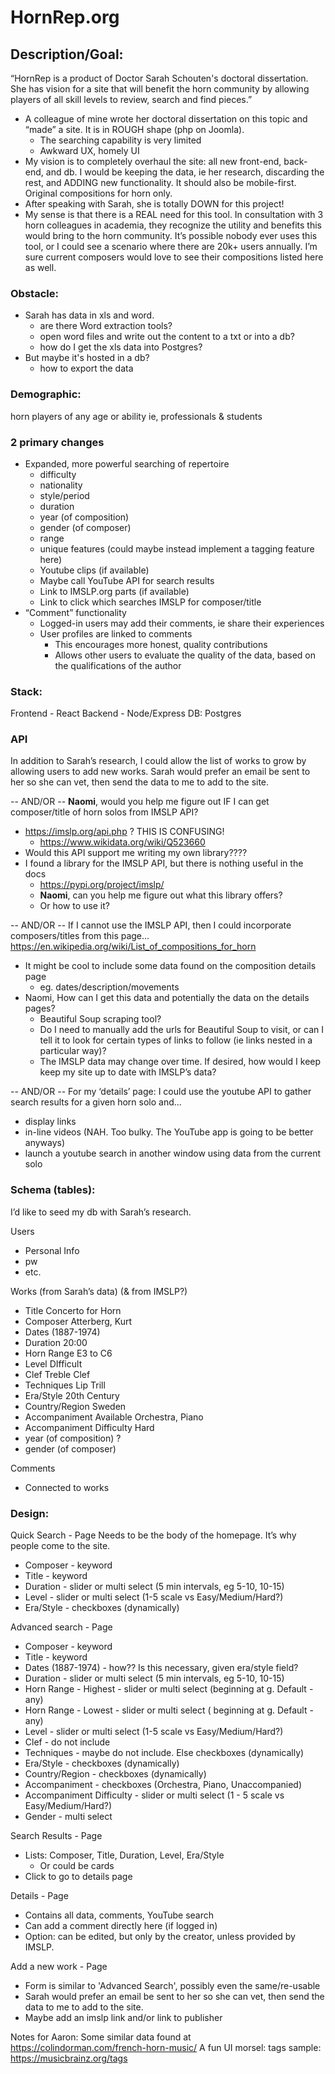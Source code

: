 # HornRep.org


## Description/Goal: 
“HornRep is a product of Doctor Sarah Schouten's doctoral dissertation. She has vision for a site that will benefit the horn community by allowing players of all skill levels to review, search and find pieces.”

- A colleague of mine wrote her doctoral  dissertation on this topic and “made” a site. It is in ROUGH shape (php on Joomla). 
    - The searching capability is very limited 
    - Awkward UX, homely UI
- My vision is to completely overhaul the site: all new front-end, back-end, and db. I would be keeping the data, ie her research, discarding the rest, and ADDING new functionality. It should also be mobile-first. Original compositions for horn only.
- After speaking with Sarah, she is totally DOWN for this project!
- My sense is that there is a REAL need for this tool. In consultation with 3 horn colleagues in academia, they recognize the utility and benefits this would bring to the horn community. It’s possible nobody ever uses this tool, or I could see a scenario where there are 20k+ users annually. I’m sure current composers would love to see their compositions listed here as well.

### Obstacle:
- Sarah has data in xls and word.
    - are there Word extraction tools?
    - open word files and write out the content to a txt or into a db?
    - how do I get the xls data into Postgres?
- But maybe it's hosted in a db?
    - how to export the data

### Demographic: 
horn players of any age or ability
ie, professionals & students

### 2 primary changes
- Expanded, more powerful searching of repertoire
    - difficulty
    - nationality
    - style/period
    - duration
    - year (of composition)
    - gender (of composer)
    - range
    - unique features (could maybe instead implement a tagging feature here)
    - Youtube clips (if available)
    - Maybe call YouTube API for search results
    - Link to IMSLP.org parts (if available)
    - Link to click which searches IMSLP for composer/title
- “Comment” functionality
    - Logged-in users may add their comments, ie share their experiences
    - User profiles are linked to comments
        - This encourages more honest, quality contributions
        - Allows other users to evaluate the quality of the data, based on the qualifications of the author

### Stack:
Frontend - React
Backend - Node/Express
DB: Postgres

### API
In addition to Sarah’s research, I could allow the list of works to grow by allowing users to add new works.
Sarah would prefer an email be sent to her so she can vet, then send the data to me to add to the site.

-- AND/OR --
**Naomi**, would you help me figure out IF I can get composer/title of horn solos from IMSLP API?
- https://imslp.org/api.php ?	THIS IS CONFUSING!
    - https://www.wikidata.org/wiki/Q523660 
- Would this API support me writing my own library????
- I found a library for the IMSLP API, but there is nothing useful in the docs
    - https://pypi.org/project/imslp/ 
    - **Naomi**, can you help me figure out what this library offers?
    - Or how to use it?

-- AND/OR --
If I cannot use the IMSLP API, then I could incorporate composers/titles from this page...
https://en.wikipedia.org/wiki/List_of_compositions_for_horn
- It might be cool to include some data found on the composition details page
    - eg. dates/description/movements
- Naomi, How can I get this data and potentially the data on the details pages?
    - Beautiful Soup scraping tool?
    - Do I need to manually add the urls for Beautiful Soup to visit, or can I tell it to look for certain types of links to follow (ie links nested in a particular way)?
    - The IMSLP data may change over time. If desired, how would I keep keep my site up to date with IMSLP’s data?

-- AND/OR --
For my ‘details’ page: I could use the youtube API to gather search results for a given horn solo and...
- display links 
- in-line videos (NAH. Too bulky. The YouTube app is going to be better anyways)
- launch a youtube search in another window using data from the current solo


### Schema (tables):
I’d like to seed my db with Sarah’s research.

Users
- Personal Info
- pw 
- etc.

Works (from Sarah’s data) (& from IMSLP?)
- Title Concerto for Horn
- Composer	Atterberg, Kurt
- Dates	(1887-1974)
- Duration	20:00
- Horn Range	E3 to C6
- Level	DIfficult
- Clef	Treble Clef
- Techniques	Lip Trill
- Era/Style	20th Century
- Country/Region	Sweden
- Accompaniment Available	Orchestra, Piano
- Accompaniment Difficulty	Hard
- year (of composition) ?
- gender (of composer)

Comments
- Connected to works

### Design:
Quick Search - Page
Needs to be the body of the homepage. It’s why people come to the site.
- Composer			- keyword
- Title				- keyword
- Duration			- slider or multi select (5 min intervals, eg 5-10, 10-15)
- Level				- slider or multi select (1-5 scale vs Easy/Medium/Hard?)
- Era/Style			- checkboxes (dynamically)

Advanced search - Page
- Composer			- keyword
- Title				- keyword
- Dates	(1887-1974) 		- how?? Is this necessary, given era/style field?
- Duration			- slider or multi select (5 min intervals, eg 5-10, 10-15)
- Horn Range - Highest		- slider or multi select (beginning at g. Default - any)
- Horn Range - Lowest		- slider or multi select ( beginning at g. Default - any)
- Level				- slider or multi select (1-5 scale vs Easy/Medium/Hard?)
- Clef				- do not include
- Techniques			- maybe do not include. Else checkboxes (dynamically)
- Era/Style			- checkboxes (dynamically)
- Country/Region		- checkboxes (dynamically)
- Accompaniment		- checkboxes (Orchestra, Piano, Unaccompanied)
- Accompaniment Difficulty	-  slider or multi select (1 - 5 scale vs Easy/Medium/Hard?)
- Gender			- multi select

Search Results - Page
- Lists: Composer, Title, Duration, Level, Era/Style
    - Or could be cards
- Click to go to details page 

Details - Page
- Contains all data, comments, YouTube search
- Can add a comment directly here (if logged in)
- Option: can be edited, but only by the creator, unless provided by IMSLP.

Add a new work - Page
- Form is similar to 'Advanced Search', possibly even the same/re-usable
- Sarah would prefer an email be sent to her so she can vet, then send the data to me to add to the site.
- Maybe add an imslp link and/or link to publisher

Notes for Aaron:
Some similar data found at https://colindorman.com/french-horn-music/
A fun UI morsel: tags sample: https://musicbrainz.org/tags

